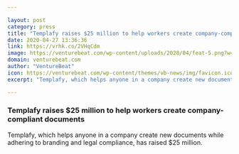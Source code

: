 ```yaml
---

layout: post
category: press
title: "Templafy raises $25 million to help workers create company-compliant documents"
date: 2020-04-27 13:36:36
link: https://vrhk.co/2VHqCdm
image: https://venturebeat.com/wp-content/uploads/2020/04/feat-5.png?w=1200&strip=all
domain: venturebeat.com
author: "VentureBeat"
icon: https://venturebeat.com/wp-content/themes/vb-news/img/favicon.ico
excerpt: "Templafy, which helps anyone in a company create new documents while adhering to branding and legal compliance, has raised $25 million. "

---
```


### Templafy raises $25 million to help workers create company-compliant documents

Templafy, which helps anyone in a company create new documents while adhering to branding and legal compliance, has raised $25 million. 